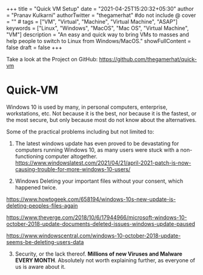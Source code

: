 +++
title = "Quick VM Setup"
date = "2021-04-25T15:20:32+05:30"
author = "Pranav Kulkarni"
authorTwitter = "thegamerhat" #do not include @
cover = "" #
tags = ["VM", "Virtual", "Machine", "Virtual Machine", "ASAP"]
keywords = ["Linux", "Windows", "MacOS", "Mac OS", "Virtual Machine", "VM"]
description = "An easy and quick way to bring VMs to masses and help people to switch to Linux from Windows/MacOS."
showFullContent = false
draft = false
+++

Take a look at the Project on GitHub:
https://github.com/thegamerhat/quick-vm

# Quick-VM

Windows 10 is used by many, in personal computers, enterprise, workstations, etc. Not because it is the best, nor because it is the fastest, or the most secure, but only because most do not know about the alternatives.

Some of the practical problems including but not limited to:

1. The latest windows update has even proved to be devastating for computers running Windows 10, as many users were stuck with a non-functioning computer altogether.
https://www.windowslatest.com/2021/04/21/april-2021-patch-is-now-causing-trouble-for-more-windows-10-users/

2. Windows Deleting your important files without your consent, which happened twice.

https://www.howtogeek.com/658194/windows-10s-new-update-is-deleting-peoples-files-again

https://www.theverge.com/2018/10/6/17944966/microsoft-windows-10-october-2018-update-documents-deleted-issues-windows-update-paused

https://www.windowscentral.com/windows-10-october-2018-update-seems-be-deleting-users-data

3. Security, or the lack thereof. **Millions of new Viruses and Malware EVERY MONTH**. Absolutely not worth explaining further, as everyone of us is aware about it.



